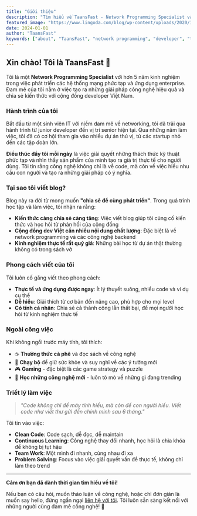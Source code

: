```yaml
---
title: "Giới thiệu"
description: "Tìm hiểu về TaansFast - Network Programming Specialist và sứ mệnh chia sẻ kiến thức công nghệ"
featured_image: "https://www.lingoda.com/blog/wp-content/uploads/2020/10/How-To-Say-Hello-in-10-Languages.jpg"
date: 2024-01-01
author: "TaansFast"
keywords: ["about", "TaansFast", "network programming", "developer", "tech blogger"]
---
```


## Xin chào! Tôi là TaansFast 👋

Tôi là một **Network Programming Specialist** với hơn 5 năm kinh nghiệm trong việc phát triển các hệ thống mạng phức tạp và ứng dụng enterprise. Đam mê của tôi nằm ở việc tạo ra những giải pháp công nghệ hiệu quả và chia sẻ kiến thức với cộng đồng developer Việt Nam.

### Hành trình của tôi

Bắt đầu từ một sinh viên IT với niềm đam mê về networking, tôi đã trải qua hành trình từ junior developer đến vị trí senior hiện tại. Qua những năm làm việc, tôi đã có cơ hội tham gia vào nhiều dự án thú vị, từ các startup nhỏ đến các tập đoàn lớn.

**Điều thúc đẩy tôi mỗi ngày** là việc giải quyết những thách thức kỹ thuật phức tạp và nhìn thấy sản phẩm của mình tạo ra giá trị thực tế cho người dùng. Tôi tin rằng công nghệ không chỉ là về code, mà còn về việc hiểu nhu cầu con người và tạo ra những giải pháp có ý nghĩa.

### Tại sao tôi viết blog?

Blog này ra đời từ mong muốn **"chia sẻ để cùng phát triển"**. Trong quá trình học tập và làm việc, tôi nhận ra rằng:

- **Kiến thức càng chia sẻ càng tăng**: Việc viết blog giúp tôi củng cố kiến thức và học hỏi từ phản hồi của cộng đồng
- **Cộng đồng dev Việt cần nhiều nội dung chất lượng**: Đặc biệt là về network programming và các công nghệ backend
- **Kinh nghiệm thực tế rất quý giá**: Những bài học từ dự án thật thường không có trong sách vở

### Phong cách viết của tôi

Tôi luôn cố gắng viết theo phong cách:
- **Thực tế và ứng dụng được ngay**: Ít lý thuyết suông, nhiều code và ví dụ cụ thể
- **Dễ hiểu**: Giải thích từ cơ bản đến nâng cao, phù hợp cho mọi level
- **Có tính cá nhân**: Chia sẻ cả thành công lẫn thất bại, để mọi người học hỏi từ kinh nghiệm thực tế

### Ngoài công việc

Khi không ngồi trước máy tính, tôi thích:
- ☕ **Thưởng thức cà phê** và đọc sách về công nghệ
- 🏃 **Chạy bộ** để giữ sức khỏe và suy nghĩ về các ý tưởng mới
- 🎮 **Gaming** - đặc biệt là các game strategy và puzzle
- 🌱 **Học những công nghệ mới** - luôn tò mò về những gì đang trending

### Triết lý làm việc

> *"Code không chỉ để máy tính hiểu, mà còn để con người hiểu. Viết code như viết thư gửi đến chính mình sau 6 tháng."*

Tôi tin vào việc:
- **Clean Code**: Code sạch, dễ đọc, dễ maintain
- **Continuous Learning**: Công nghệ thay đổi nhanh, học hỏi là chìa khóa để không bị tụt hậu
- **Team Work**: Một mình đi nhanh, cùng nhau đi xa
- **Problem Solving**: Focus vào việc giải quyết vấn đề thực tế, không chỉ làm theo trend

---

**Cảm ơn bạn đã dành thời gian tìm hiểu về tôi!** 

Nếu bạn có câu hỏi, muốn thảo luận về công nghệ, hoặc chỉ đơn giản là muốn say hello, đừng ngần ngại [liên hệ với tôi](/contact/). Tôi luôn sẵn sàng kết nối với những người cùng đam mê công nghệ! 🚀

